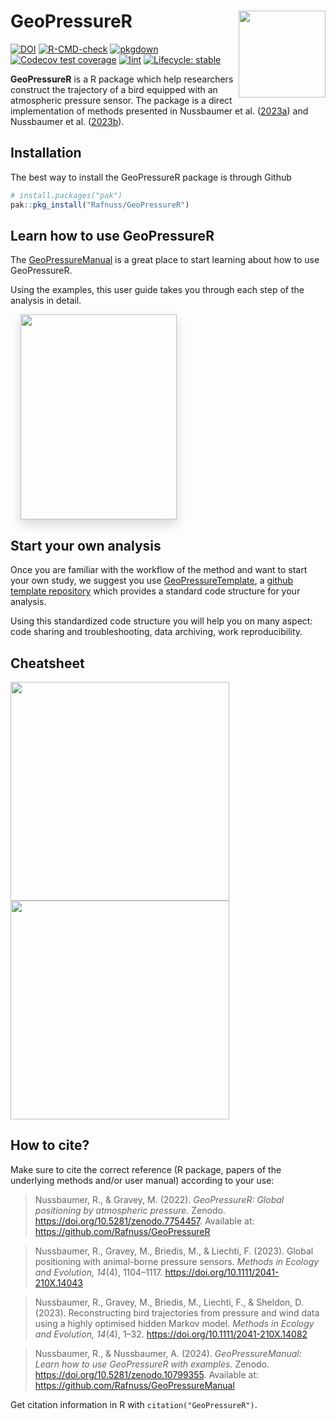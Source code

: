 
<!-- README.md is generated from README.Rmd. Please edit that file -->

# GeoPressureR <img src="man/figures/logo.png" align="right" height="139"/>

<!-- badges: start -->

[![DOI](https://zenodo.org/badge/DOI/10.5281/zenodo.7754457.svg)](https://doi.org/10.5281/zenodo.7754457)
[![R-CMD-check](https://github.com/Rafnuss/GeoPressureR/actions/workflows/R-CMD-check.yaml/badge.svg)](https://github.com/Rafnuss/GeoPressureR/actions/workflows/R-CMD-check.yaml)
[![pkgdown](https://github.com/Rafnuss/GeoPressureR/actions/workflows/pkgdown.yaml/badge.svg)](https://github.com/Rafnuss/GeoPressureR/actions/workflows/pkgdown.yaml)
[![Codecov test
coverage](https://codecov.io/gh/Rafnuss/GeoPressureR/branch/master/graph/badge.svg)](https://app.codecov.io/gh/Rafnuss/GeoPressureR?branch=master)
[![lint](https://github.com/Rafnuss/GeoPressureR/actions/workflows/lint.yaml/badge.svg)](https://github.com/Rafnuss/GeoPressureR/actions/workflows/lint.yaml)
[![Lifecycle:
stable](https://img.shields.io/badge/lifecycle-stable-brightgreen.svg)](https://lifecycle.r-lib.org/articles/stages.html#stable)
<!-- badges: end -->

**GeoPressureR** is a R package which help researchers construct the
trajectory of a bird equipped with an atmospheric pressure sensor. The
package is a direct implementation of methods presented in Nussbaumer et
al. ([2023a](https://doi.org/10.1111/2041-210X.14043)) and Nussbaumer et
al. ([2023b](https://doi.org/10.1111/2041-210X.14082)).

## Installation

The best way to install the GeoPressureR package is through Github

``` r
# install.packages("pak")
pak::pkg_install("Rafnuss/GeoPressureR")
```

## Learn how to use GeoPressureR

The
[GeoPressureManual](https://raphaelnussbaumer.com/GeoPressureManual/) is
a great place to start learning about how to use GeoPressureR.

Using the examples, this user guide takes you through each step of the
analysis in detail.

<p align="center">

<a href="https://raphaelnussbaumer.com/GeoPressureManual/"><img src="https://github.com/Rafnuss/GeoPressureManual/raw/main/assets/cover.png" style="margin: 0 1rem 0 1rem;box-shadow: 0 .5rem 1rem rgba(0,0,0,.15);" align="center" width="250" height="328"></a>
</p>

## Start your own analysis

Once you are familiar with the workflow of the method and want to start
your own study, we suggest you use
[GeoPressureTemplate](https://github.com/Rafnuss/GeoPressureTemplate), a
[github template
repository](https://docs.github.com/en/repositories/creating-and-managing-repositories/creating-a-template-repository)
which provides a standard code structure for your analysis.

Using this standardized code structure you will help you on many aspect:
code sharing and troubleshooting, data archiving, work reproducibility.

## Cheatsheet

<a href="https://github.com/Rafnuss/GeoPressureR/raw/master/man/figures/cheatsheet.pdf" target="_blank">
<img src="man/figures/cheatsheet-01.png" width="350"/>
<img src="man/figures/cheatsheet-02.png" width="350"/> </a>

## How to cite?

Make sure to cite the correct reference (R package, papers of the
underlying methods and/or user manual) according to your use:

> Nussbaumer, R., & Gravey, M. (2022). *GeoPressureR: Global positioning
> by atmospheric pressure.* Zenodo.
> <https://doi.org/10.5281/zenodo.7754457>. Available at:
> <https://github.com/Rafnuss/GeoPressureR>

> Nussbaumer, R., Gravey, M., Briedis, M., & Liechti, F. (2023). Global
> positioning with animal-borne pressure sensors. *Methods in Ecology
> and Evolution, 14*(4), 1104–1117.
> <https://doi.org/10.1111/2041-210X.14043>

> Nussbaumer, R., Gravey, M., Briedis, M., Liechti, F., & Sheldon, D.
> (2023). Reconstructing bird trajectories from pressure and wind data
> using a highly optimised hidden Markov model. *Methods in Ecology and
> Evolution, 14*(4), 1–32. <https://doi.org/10.1111/2041-210X.14082>

> Nussbaumer, R., & Nussbaumer, A. (2024). *GeoPressureManual: Learn how
> to use GeoPressureR with examples.* Zenodo.
> <https://doi.org/10.5281/zenodo.10799355>. Available at:
> <https://github.com/Rafnuss/GeoPressureManual>

Get citation information in R with `citation("GeoPressureR")`.
